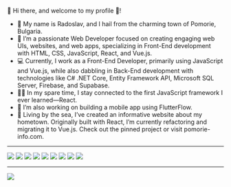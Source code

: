 👋 Hi there, and welcome to my profile 🤘!
- 🙂 My name is Radoslav, and I hail from the charming town of Pomorie, Bulgaria.
- 💞️ I’m a passionate Web Developer focused on creating engaging web UIs, websites, and web apps, specializing in Front-End development with HTML, CSS, JavaScript, React, and Vue.js.
- 💻 Currently, I work as a Front-End Developer, primarily using JavaScript and Vue.js, while also dabbling in Back-End development with technologies like C# .NET Core, Entity Framework API, Microsoft SQL Server, Firebase, and Supabase.
- 🧑‍💻 In my spare time, I stay connected to the first JavaScript framework I ever learned—React.
- 📱 I’m also working on building a mobile app using FlutterFlow.
- 🌊 Living by the sea, I’ve created an informative website about my hometown. Originally built with React, I’m currently refactoring and migrating it to Vue.js. Check out the pinned project or visit pomorie-info.com.

<hr>
<div>
 <img src='https://sitefocus.eu/radoslav/js.png'>
 <img src='https://sitefocus.eu/radoslav/vue.jpg'>
 <img src='https://sitefocus.eu/radoslav/pinia.png'>
 <img src='https://sitefocus.eu/radoslav/react.png'>
 <img src='https://sitefocus.eu/radoslav/html.png'>
 <img src='https://sitefocus.eu/radoslav/css.png'>
 <img src='https://sitefocus.eu/radoslav/sass.jpg'>
 <img src='https://sitefocus.eu/radoslav/less.png'>
 <img src='https://sitefocus.eu/radoslav/mui.png'>
</div>
<hr>

![](https://komarev.com/ghpvc/?username=RadoStef)
